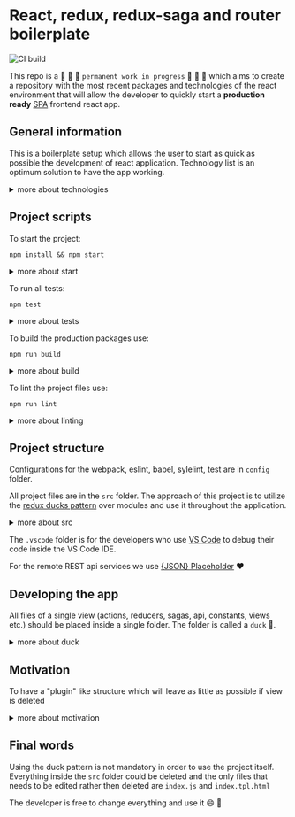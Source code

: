 # React, redux, redux-saga and router boilerplate

![CI build](https://github.com/stanimirgeorgiev/react-redux-saga-router-template/workflows/CI%20build/badge.svg)

This repo is a :construction: :construction: :construction: `permanent work in progress` :construction: :construction: :construction: which aims to create a repository with the most recent packages and technologies of the react environment that will allow the developer to quickly start a **production ready** [SPA](https://en.wikipedia.org/wiki/Single-page_application) frontend react app.

## General information

This is a boilerplate setup which allows the user to start as quick as possible the development of react application. Technology list is an optimum solution to have the app working.

 <details>
 <summary>more about technologies</summary>
<blockquote>
The repo includes following technologies:

- [React](https://reactjs.org/)
- [Redux](https://redux.js.org/)
- [Redux saga middleware](https://redux-saga.js.org/)
- [React router](https://reactrouter.com/)

For styling:

- [PostCSS](https://postcss.org/)

For building:

- [Babel](https://babeljs.io/)
- [Webpack](https://webpack.js.org/)

For linting:

- [Eslint](https://eslint.org/)
- [Stylelint](https://stylelint.io/)

For testing:

- [Jest](https://jestjs.io/en/)

All of the packages have their versions set to `latest` and thus the project could be broken on major braking changes to any of the packages. The responsibility of updating is personal of the user and the CI build process should be used as indicator to verify that everything is working (compiling, building and visualizing). When using this template to create a production ready packages the versioning of libraries must be changed to fixed versioning using of one of the [npm versioning ](https://docs.npmjs.com/about-semantic-versioning).

</blockquote>
</details>

## Project scripts

To start the project:

`npm install && npm start`

<details>
<summary>more about start</summary>
<blockquote>
 Every time the project is started there is a possibility for a new package to be with a new version and thus to prevent the compiling and using of the project. The <code>latest</code> approach is used to spot problems with new versions of packages as quickly as possible and to fix them. The main maintenance task of the project is to be compilable and usable. Adding new technologies or removing them should be considered after assessing all of the pros and cons.
</blockquote>
</details>

To run all tests:

`npm test`

<details>
<summary>more about tests</summary>
<blockquote>
 The tests should cover all of the repository files that must be tested. The goal is to achieve above 80% test coverage. Groups of files that will be excluded from testing are:
- Action creators
</blockquote>
</details>

To build the production packages use:

`npm run build`

<details>
<summary>more about build</summary>
<blockquote>
 The build build script will create a production packages in the <code>build</code> folder. The packages are minified and obfuscated to reduce the overall size.
</blockquote>
</details>

To lint the project files use:

`npm run lint`

<details>
<summary>more about linting</summary>
<blockquote>
 Currently the project include javascript linting (eslint) and css linting (stylelint). All rules of the eslint are in the <code>config/eslint</code> folder.
</blockquote>
</details>

## Project structure

Configurations for the webpack, eslint, babel, sylelint, test are in `config` folder.

All project files are in the `src` folder. The approach of this project is to utilize the [redux ducks pattern](https://medium.com/@matthew.holman/what-is-redux-ducks-46bcb1ad04b7) over modules and use it throughout the application.

<details>
<summary>more about src</summary>
<blockquote>
The file <code>index.js</code> is the entry point for the application and <code>index.tpl.html</code> is the template used by webpack to bundle and create the final <code>index.html</code>.
</blockquote>
</details>

The `.vscode` folder is for the developers who use [VS Code](https://code.visualstudio.com/) to debug their code inside the VS Code IDE.

For the remote REST api services we use [{JSON} Placeholder](https://jsonplaceholder.typicode.com) :heart:

## Developing the app

All files of a single view (actions, reducers, sagas, api, constants, views etc.) should be placed inside a single folder. The folder is called a `duck` :duck:.

<details>
<summary>more about duck</summary>
<blockquote>
 In order to add a new view to the project there should be a particular pattern that should be followed. All the files should export their main activities into the <code>index.js</code> which should be at the root of the :duck:

```javascript
import React from 'react';
import { Route } from 'react-router-dom';

import { TasksList } from './views/tasks-list';
import { fetchTasksData } from './sagas/fetch-tasks-saga';
import { tasks } from './reducers/tasks-reducer';
import { tasksActions } from './actions/tasks-actions';
import { tasksListRoute } from './constants/routes';

export default {
  component: TasksList,
  sagas: [fetchTasksData],
  reducer: tasks,
  actions: tasksActions,
  path: tasksListRoute,
  route: () => (
    <Route exact path={tasksListRoute}>
      <TasksList />
    </Route>
  ),
};
```

The <code>index.js</code> then <code>export default</code> an object with particular structure that holds all resources of the duck. This export is then reexported with name in the <code>app-loader.js</code>. The name of the reexport is the same as the name of the duck (in camelCase) and this name will be used as the brach name of the redux store where the state of the duck will reside.

</blockquote>
</details>

## Motivation

To have a "plugin" like structure which will leave as little as possible if view is deleted

<details>
<summary>more about motivation</summary>
<blockquote>
That pattern will allow the developer to quickly create a new view in one space, following one design patterns and not having to browse throughout numerous folders to add/edit actions or reducers or something else. Using this pattern reduce the 'time to wondering' of the developer where exactly to put something :smile:. It should also lower the file sizes.
</blockquote>
</details>

## Final words

Using the duck pattern is not mandatory in order to use the project itself. Everything inside the `src` folder could be deleted and the only files that needs to be edited rather then deleted are `index.js` and `index.tpl.html`

The developer is free to change everything and use it :smile: :gift:

